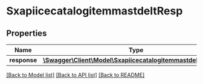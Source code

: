# SxapiicecatalogitemmastdeltResp

## Properties
Name | Type | Description | Notes
------------ | ------------- | ------------- | -------------
**response** | [**\Swagger\Client\Model\SxapiicecatalogitemmastdeltResponse**](SxapiicecatalogitemmastdeltResponse.md) |  | [optional] 

[[Back to Model list]](../README.md#documentation-for-models) [[Back to API list]](../README.md#documentation-for-api-endpoints) [[Back to README]](../README.md)



